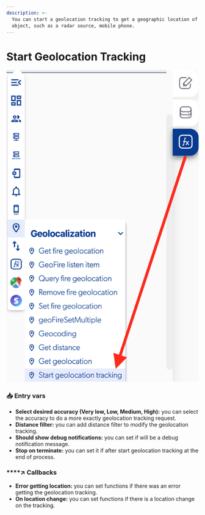 ```yaml
---
description: >-
  You can start a geolocation tracking to get a geographic location of an
  object, such as a radar source, mobile phone.
---
```


# Start Geolocation Tracking

![](../../../.gitbook/assets/captura-de-pantalla-2020-02-10-a-la-s-14.21.28.png)



### 📥 Entry vars <a id="entry-vars"></a>

* **Select desired accuracy \(Very low, Low, Medium, High\):** you can select the accuracy to do a more exactly geolocation tracking request.
* **Distance filter:** you can add distance filter to modify the geolocation tracking.
* **Should show debug notifications:** you can set if will be a debug notification message.
* **Stop on terminate:** you can set it if after start geolocation tracking at the end of process.

### \*\*\*\*↗ **Callbacks**

* **Error getting location:** you can set functions if there was an error getting the geolocation tracking.
* **On location change:** you can set functions if there is a location change on the tracking.

